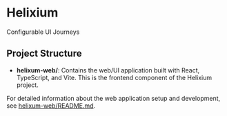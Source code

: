 # Helixium

Configurable UI Journeys

## Project Structure

- **helixum-web/**: Contains the web/UI application built with React, TypeScript, and Vite. This is the frontend component of the Helixium project.

For detailed information about the web application setup and development, see [helixum-web/README.md](helixum-web/README.md).
